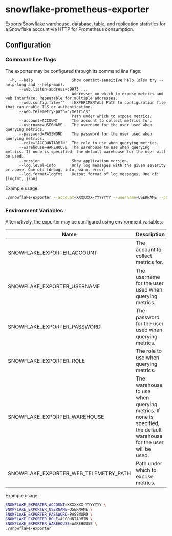 # snowflake-prometheus-exporter
Exports [Snowflake](www.snowflake.com) warehouse, database, table, and replication statistics for a Snowflake account via HTTP for Prometheus consumption.


## Configuration
### Command line flags
The exporter may be configured through its command line flags:
```
  -h, --help                 Show context-sensitive help (also try --help-long and --help-man).
      --web.listen-address=:9975 ...  
                             Addresses on which to expose metrics and web interface. Repeatable for multiple addresses.
      --web.config.file=""   [EXPERIMENTAL] Path to configuration file that can enable TLS or authentication.
      --web.telemetry-path="/metrics"  
                             Path under which to expose metrics.
      --account=ACCOUNT      The account to collect metrics for.
      --username=USERNAME    The username for the user used when querying metrics.
      --password=PASSWORD    The password for the user used when querying metrics.
      --role="ACCOUNTADMIN"  The role to use when querying metrics.
      --warehouse=WAREHOUSE  The warehouse to use when querying metrics. If none is specified, the default warehouse for the user will be used.
      --version              Show application version.
      --log.level=info       Only log messages with the given severity or above. One of: [debug, info, warn, error]
      --log.format=logfmt    Output format of log messages. One of: [logfmt, json]
```

Example usage: 
```sh
./snowflake-exporter --account=XXXXXXX-YYYYYYY --username=USERNAME --password=PASSWORD --warehouse=WAREHOUSE --role=ACCOUNTADMIN
```

### Environment Variables
Alternatively, the exporter may be configured using environment variables:

| Name                                  | Description                                                                                                        |
|---------------------------------------|--------------------------------------------------------------------------------------------------------------------|
| SNOWFLAKE_EXPORTER_ACCOUNT            | The account to collect metrics for.                                                                                |
| SNOWFLAKE_EXPORTER_USERNAME           | The username for the user used when querying metrics.                                                              |
| SNOWFLAKE_EXPORTER_PASSWORD           | The password for the user used when querying metrics.                                                              |
| SNOWFLAKE_EXPORTER_ROLE               | The role to use when querying metrics.                                                                             |
| SNOWFLAKE_EXPORTER_WAREHOUSE          | The warehouse to use when querying metrics. If none is specified, the default warehouse for the user will be used. |
| SNOWFLAKE_EXPORTER_WEB_TELEMETRY_PATH | Path under which to expose metrics.                                                                                |

Example usage:
```sh
SNOWFLAKE_EXPORTER_ACCOUNT=XXXXXXX-YYYYYYY \
SNOWFLAKE_EXPORTER_USERNAME=USERNAME \
SNOWFLAKE_EXPORTER_PASSWORD=PASSWORD \
SNOWFLAKE_EXPORTER_ROLE=ACCOUNTADMIN \
SNOWFLAKE_EXPORTER_WAREHOUSE=WAREHOUSE \
./snowflake-exporter
```
